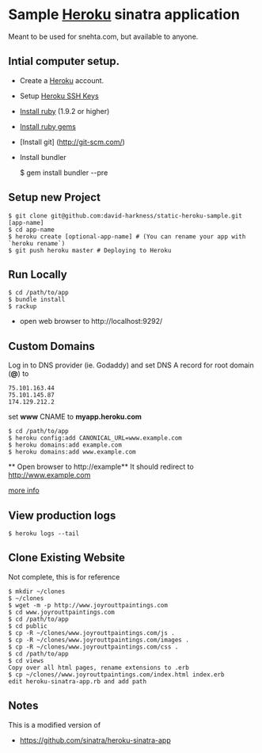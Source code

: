 # Sample [Heroku](http://heroku.com) sinatra application

Meant to be used for snehta.com, but available to anyone.

## Intial computer setup.
* Create a [Heroku](http://heroku.com/signup) account.
* Setup [Heroku SSH Keys](https://devcenter.heroku.com/articles/keys)
* [Install ruby](http://www.ruby-lang.org/en/) (1.9.2 or higher)
* [Install ruby gems](http://rubygems.org/)
* [Install git] (http://git-scm.com/)
* Install bundler

    $ gem install bundler --pre


## Setup new Project
    $ git clone git@github.com:david-harkness/static-heroku-sample.git [app-name]
    $ cd app-name
    $ heroku create [optional-app-name] # (You can rename your app with `heroku rename`)
    $ git push heroku master # Deploying to Heroku
    
## Run Locally
    $ cd /path/to/app
    $ bundle install
    $ rackup
* open web browser to http://localhost:9292/

## Custom Domains
Log in to DNS provider (ie. Godaddy) and set DNS A record for root domain (**@**) to

    75.101.163.44
    75.101.145.87
    174.129.212.2

set **www** CNAME to **myapp.heroku.com**

    $ cd /path/to/app
    $ heroku config:add CANONICAL_URL=www.example.com
    $ heroku domains:add example.com
    $ heroku domains:add www.example.com

** Open browser to http://example**
It should redirect to http://www.example.com

[more info](https://devcenter.heroku.com/articles/custom-domains)

## View production logs

    $ heroku logs --tail

## Clone Existing Website
Not complete, this is for reference

    $ mkdir ~/clones
    $ ~/clones
    $ wget -m -p http://www.joyrouttpaintings.com
    $ cd www.joyrouttpaintings.com
    $ cd /path/to/app
    $ cd public
    $ cp -R ~/clones/www.joyrouttpaintings.com/js .
    $ cp -R ~/clones/www.joyrouttpaintings.com/images .
    $ cp -R ~/clones/www.joyrouttpaintings.com/css .
    $ cd /path/to/app
    $ cd views
    Copy over all html pages, rename extensions to .erb
    $ cp ~/clones//www.joyrouttpaintings.com/index.html index.erb
    edit heroku-sinatra-app.rb and add path
## Notes

This is a modified version of
* https://github.com/sinatra/heroku-sinatra-app

